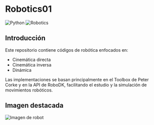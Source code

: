 # Robotics01

![Python](https://img.shields.io/badge/Python-3.x-blue)
![Robotics](https://img.shields.io/badge/Robotics-Python%20Toolkit-green)

## Introducción

Este repositorio contiene códigos de robótica enfocados en:
- Cinemática directa
- Cinemática inversa
- Dinámica

Las implementaciones se basan principalmente en el Toolbox de Peter Corke y en la API de RoboDK, facilitando el estudio y la simulación de movimientos robóticos.

## Imagen destacada

![Imagen de robot](https://github.com/petercorke/robotics-toolbox-python/raw/master/docs/figs/panda1.gif)
